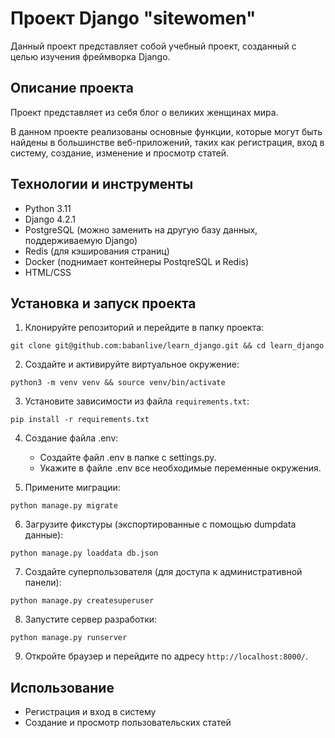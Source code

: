 # Проект Django "sitewomen"

Данный проект представляет собой учебный проект, созданный с целью изучения фреймворка Django.

## Описание проекта

Проект представляет из себя блог о великих женщинах мира.

В данном проекте реализованы основные функции, которые могут быть найдены в большинстве веб-приложений, таких как регистрация, вход в систему, создание, изменение и просмотр статей.

## Технологии и инструменты

- Python 3.11
- Django 4.2.1
- PostgreSQL (можно заменить на другую базу данных, поддерживаемую Django)
- Redis (для кэширования страниц)
- Docker (поднимает контейнеры PostqreSQL и Redis)
- HTML/CSS


## Установка и запуск проекта

1. Клонируйте репозиторий и перейдите в папку проекта:

`git clone git@github.com:babanlive/learn_django.git && cd learn_django`

2. Создайте и активируйте виртуальное окружение:

`python3 -m venv venv && source venv/bin/activate`

3. Установите зависимости из файла `requirements.txt`:

`pip install -r requirements.txt`

4. Создание файла .env:
   
   - Создайте файл .env в папке с settings.py.
   - Укажите в файле .env все необходимые переменные окружения.

5. Примените миграции:

`python manage.py migrate`

6. Загрузите фикстуры (экспортированные с помощью dumpdata данные):

`python manage.py loaddata db.json`

7. Создайте суперпользователя (для доступа к административной панели):

`python manage.py createsuperuser`

8. Запустите сервер разработки:

`python manage.py runserver`

9. Откройте браузер и перейдите по адресу `http://localhost:8000/`.

## Использование

- Регистрация и вход в систему
- Создание и просмотр пользовательских статей
